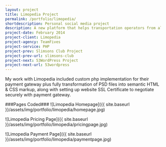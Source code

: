 ```yaml
---
layout: project
title: Limopedia Project
permalink: /portfolio/limopedia/
shortdescription: Personal social media project
description: A new platform that helps transportation operators from all over the world use new technology to improve communications with their clients. Limopedia solution is affordable, simple, and extremely intuitive for both customers and limousine operators.
project-date: February 2014
project-client: Limopedia
project-agency: TeamFives
project-service: PHP
project-prev: Slimsons Club Project
project-prev-url: slimsons-club
project-next: 53WordPress Project
project-next-url: 53wordpress
---
```

My work with Limopedia included custom php implementation for their payment gateway plus fully transformation of PSD files into semantic HTML & CSS markup, along with setting up website SSL Certificate to negotiate securely with payment gateway.

###Pages Coded###
![Limopedia Homepage]({{ site.baseurl }}/assets/img/portfolio/limopedia/homepage.jpg)

![Limopedia Pricing Page]({{ site.baseurl }}/assets/img/portfolio/limopedia/pricingpage.jpg)

![Limopedia Payment Page]({{ site.baseurl }}/assets/img/portfolio/limopedia/paymentpage.jpg)